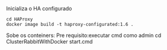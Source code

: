 Inicializa o HA configurado

	cd HAProxy
	docker image build -t haproxy-configurated:1.6 .

Sobe os conteiners:
	Pre requisito:executar cmd como admin
	cd ClusterRabbitWithDocker
	start.cmd